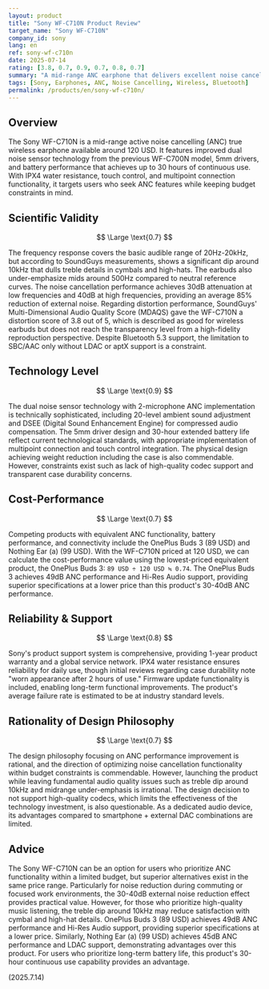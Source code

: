 ```yaml
---
layout: product
title: "Sony WF-C710N Product Review"
target_name: "Sony WF-C710N"
company_id: sony
lang: en
ref: sony-wf-c710n
date: 2025-07-14
rating: [3.8, 0.7, 0.9, 0.7, 0.8, 0.7]
summary: "A mid-range ANC earphone that delivers excellent noise cancellation performance while facing challenges in scientific measurement results and design philosophy"
tags: [Sony, Earphones, ANC, Noise Cancelling, Wireless, Bluetooth]
permalink: /products/en/sony-wf-c710n/
---
```


## Overview

The Sony WF-C710N is a mid-range active noise cancelling (ANC) true wireless earphone available around 120 USD. It features improved dual noise sensor technology from the previous WF-C700N model, 5mm drivers, and battery performance that achieves up to 30 hours of continuous use. With IPX4 water resistance, touch control, and multipoint connection functionality, it targets users who seek ANC features while keeping budget constraints in mind.

## Scientific Validity

$$ \Large \text{0.7} $$

The frequency response covers the basic audible range of 20Hz-20kHz, but according to SoundGuys measurements, shows a significant dip around 10kHz that dulls treble details in cymbals and high-hats. The earbuds also under-emphasize mids around 500Hz compared to neutral reference curves. The noise cancellation performance achieves 30dB attenuation at low frequencies and 40dB at high frequencies, providing an average 85% reduction of external noise. Regarding distortion performance, SoundGuys' Multi-Dimensional Audio Quality Score (MDAQS) gave the WF-C710N a distortion score of 3.8 out of 5, which is described as good for wireless earbuds but does not reach the transparency level from a high-fidelity reproduction perspective. Despite Bluetooth 5.3 support, the limitation to SBC/AAC only without LDAC or aptX support is a constraint.

## Technology Level

$$ \Large \text{0.9} $$

The dual noise sensor technology with 2-microphone ANC implementation is technically sophisticated, including 20-level ambient sound adjustment and DSEE (Digital Sound Enhancement Engine) for compressed audio compensation. The 5mm driver design and 30-hour extended battery life reflect current technological standards, with appropriate implementation of multipoint connection and touch control integration. The physical design achieving weight reduction including the case is also commendable. However, constraints exist such as lack of high-quality codec support and transparent case durability concerns.

## Cost-Performance

$$ \Large \text{0.7} $$

Competing products with equivalent ANC functionality, battery performance, and connectivity include the OnePlus Buds 3 (89 USD) and Nothing Ear (a) (99 USD). With the WF-C710N priced at 120 USD, we can calculate the cost-performance value using the lowest-priced equivalent product, the OnePlus Buds 3: `89 USD ÷ 120 USD ≒ 0.74`. The OnePlus Buds 3 achieves 49dB ANC performance and Hi-Res Audio support, providing superior specifications at a lower price than this product's 30-40dB ANC performance.

## Reliability & Support

$$ \Large \text{0.8} $$

Sony's product support system is comprehensive, providing 1-year product warranty and a global service network. IPX4 water resistance ensures reliability for daily use, though initial reviews regarding case durability note "worn appearance after 2 hours of use." Firmware update functionality is included, enabling long-term functional improvements. The product's average failure rate is estimated to be at industry standard levels.

## Rationality of Design Philosophy

$$ \Large \text{0.7} $$

The design philosophy focusing on ANC performance improvement is rational, and the direction of optimizing noise cancellation functionality within budget constraints is commendable. However, launching the product while leaving fundamental audio quality issues such as treble dip around 10kHz and midrange under-emphasis is irrational. The design decision to not support high-quality codecs, which limits the effectiveness of the technology investment, is also questionable. As a dedicated audio device, its advantages compared to smartphone + external DAC combinations are limited.

## Advice

The Sony WF-C710N can be an option for users who prioritize ANC functionality within a limited budget, but superior alternatives exist in the same price range. Particularly for noise reduction during commuting or focused work environments, the 30-40dB external noise reduction effect provides practical value. However, for those who prioritize high-quality music listening, the treble dip around 10kHz may reduce satisfaction with cymbal and high-hat details. OnePlus Buds 3 (89 USD) achieves 49dB ANC performance and Hi-Res Audio support, providing superior specifications at a lower price. Similarly, Nothing Ear (a) (99 USD) achieves 45dB ANC performance and LDAC support, demonstrating advantages over this product. For users who prioritize long-term battery life, this product's 30-hour continuous use capability provides an advantage.

(2025.7.14)